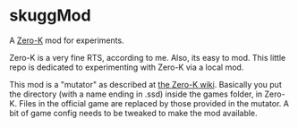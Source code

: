 # skuggMod
A [Zero-K](http://zero-k.info/) mod for experiments.

Zero-K is a very fine RTS, according to me.  Also, its easy to mod.  This little repo is dedicated to experimenting with Zero-K via a local mod.

This mod is a "mutator" as described at [the Zero-K wiki](http://zero-k.info/mediawiki/Mod_Creation).  Basically you put the directory (with a name ending in .ssd) inside the games folder, in Zero-K.  Files in the official game are replaced by those provided in the mutator.  A bit of game config needs to be tweaked to make the mod available.
